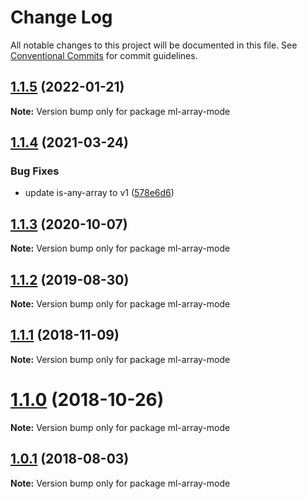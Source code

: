 # Change Log

All notable changes to this project will be documented in this file.
See [Conventional Commits](https://conventionalcommits.org) for commit guidelines.

## [1.1.5](https://github.com/mljs/array/compare/ml-array-mode@1.1.4...ml-array-mode@1.1.5) (2022-01-21)

**Note:** Version bump only for package ml-array-mode





## [1.1.4](https://github.com/mljs/array/compare/ml-array-mode@1.1.3...ml-array-mode@1.1.4) (2021-03-24)


### Bug Fixes

* update is-any-array to v1 ([578e6d6](https://github.com/mljs/array/commit/578e6d68a429ebc72a2eaa991eec6baf377f2405))





## [1.1.3](https://github.com/mljs/array/compare/ml-array-mode@1.1.2...ml-array-mode@1.1.3) (2020-10-07)

**Note:** Version bump only for package ml-array-mode






## [1.1.2](https://github.com/mljs/array/compare/ml-array-mode@1.1.1...ml-array-mode@1.1.2) (2019-08-30)

**Note:** Version bump only for package ml-array-mode





## [1.1.1](https://github.com/mljs/array/compare/ml-array-mode@1.1.0...ml-array-mode@1.1.1) (2018-11-09)

**Note:** Version bump only for package ml-array-mode





# [1.1.0](https://github.com/mljs/array/compare/ml-array-mode@1.0.1...ml-array-mode@1.1.0) (2018-10-26)

**Note:** Version bump only for package ml-array-mode





<a name="1.0.1"></a>
## [1.0.1](https://github.com/mljs/array/compare/ml-array-mode@1.0.0...ml-array-mode@1.0.1) (2018-08-03)




**Note:** Version bump only for package ml-array-mode

